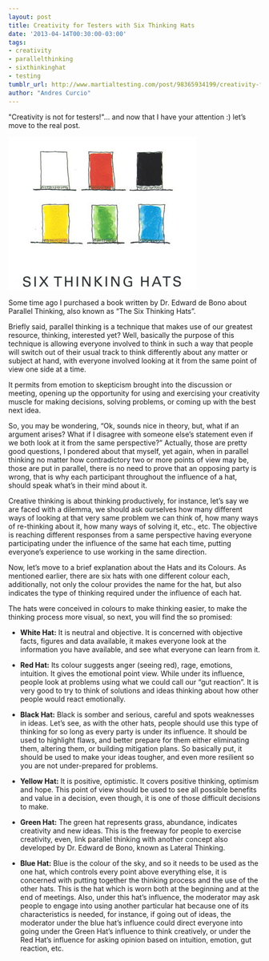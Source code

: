 ```yaml
---
layout: post
title: Creativity for Testers with Six Thinking Hats
date: '2013-04-14T00:30:00-03:00'
tags:
- creativity
- parallelthinking
- sixthinkinghat
- testing
tumblr_url: http://www.martialtesting.com/post/98365934199/creativity-for-testers-with-six-thinking-hats
author: "Andres Curcio"
---
```

"Creativity is not for testers!"... and now that I have your attention :) let’s move to the real post.  

![Six Thinking Hats](/assets/media/six-thinking-hats.png)

Some time ago I purchased a book written by Dr. Edward de Bono about Parallel Thinking, also known as “The Six Thinking Hats”.

Briefly said, parallel thinking is a technique that makes use of our greatest resource, thinking, interested yet? Well, basically the purpose of this technique is allowing everyone involved to think in such a way that people will switch out of their usual track to think differently about any matter or subject at hand, with everyone involved looking at it from the same point of view one side at a time.  

It permits from emotion to skepticism brought into the discussion or meeting, opening up the opportunity for using and exercising your creativity muscle for making decisions, solving problems, or coming up with the best next idea.  

So, you may be wondering, “Ok, sounds nice in theory, but, what if an argument arises? What if I disagree with someone else’s statement even if we both look at it from the same perspective?” Actually, those are pretty good questions, I pondered about that myself, yet again, when in parallel thinking no matter how contradictory two or more points of view may be, those are put in parallel, there is no need to prove that an opposing party is wrong, that is why each participant throughout the influence of a hat, should speak what’s in their mind about it.  

Creative thinking is about thinking productively, for instance, let’s say we are faced with a dilemma, we should ask ourselves how many different ways of looking at that very same problem we can think of, how many ways of re-thinking about it, how many ways of solving it, etc., etc. The objective is reaching different responses from a same perspective having everyone participating under the influence of the same hat each time, putting everyone’s experience to use working in the same direction.  

Now, let’s move to a brief explanation about the Hats and its Colours. As mentioned earlier, there are six hats with one different colour each, additionally, not only the colour provides the name for the hat, but also indicates the type of thinking required under the influence of each hat.  

The hats were conceived in colours to make thinking easier, to make the thinking process more visual, so next, you will find the so promised:  

- **White Hat:**  It is neutral and objective. It is concerned with objective facts, figures and data available, it makes everyone look at the information you have available, and see what everyone can learn from it.  

- **Red Hat:** Its colour suggests anger (seeing red), rage, emotions, intuition. It gives the emotional point view. While under its influence, people look at problems using what we could call our “gut reaction”. It is very good to try to think of solutions and ideas thinking about how other people would react emotionally.  

- **Black Hat:** Black is somber and serious, careful and spots weaknesses in ideas. Let’s see, as with the other hats, people should use this type of thinking for so long as every party is under its influence. It should be used to highlight flaws, and better prepare for them either eliminating them, altering them, or building mitigation plans. So basically put, it should be used to make your ideas tougher, and even more resilient so you are not under-prepared for problems.  

- **Yellow Hat:** It is positive, optimistic. It covers positive thinking, optimism and hope. This point of view should be used to see all possible benefits and value in a decision, even though, it is one of those difficult decisions to make.  

- **Green Hat:** The green hat represents grass, abundance, indicates creativity and new ideas. This is the freeway for people to exercise creativity, even, link parallel thinking with another concept also developed by Dr. Edward de Bono, known as Lateral Thinking.  

- **Blue Hat:** Blue is the colour of the sky, and so it needs to be used as the one hat, which controls every point above everything else, it is concerned with putting together the thinking process and the use of the other hats. This is the hat which is worn both at the beginning and at the end of meetings. Also, under this hat’s influence, the moderator may ask people to engage into using another particular hat because one of its characteristics is needed, for instance, if going out of ideas, the moderator under the blue hat’s influence could direct everyone into going under the Green Hat’s influence to think creatively, or under the Red Hat’s influence for asking opinion based on intuition, emotion, gut reaction, etc.
